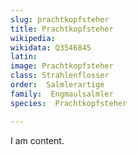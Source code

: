 ```yaml
---
slug: prachtkopfsteher
title: Prachtkopfsteher
wikipedia: 
wikidata: Q3546845
latin:
image: Prachtkopfsteher
class: Strahlenflosser
order:  Salmlerartige
family:  Engmaulsalmler
species:  Prachtkopfsteher

---
```


I am content.
